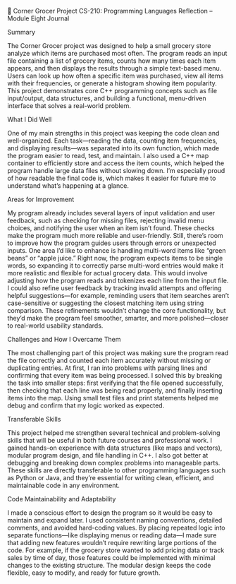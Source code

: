 🛒 Corner Grocer Project
CS-210: Programming Languages
Reflection – Module Eight Journal

Summary

The Corner Grocer project was designed to help a small grocery store analyze which items are purchased most often. The program reads an input file containing a list of grocery items, counts how many times each item appears, and then displays the results through a simple text-based menu. Users can look up how often a specific item was purchased, view all items with their frequencies, or generate a histogram showing item popularity. This project demonstrates core C++ programming concepts such as file input/output, data structures, and building a functional, menu-driven interface that solves a real-world problem.

What I Did Well

One of my main strengths in this project was keeping the code clean and well-organized. Each task—reading the data, counting item frequencies, and displaying results—was separated into its own function, which made the program easier to read, test, and maintain. I also used a C++ map container to efficiently store and access the item counts, which helped the program handle large data files without slowing down. I’m especially proud of how readable the final code is, which makes it easier for future me to understand what’s happening at a glance.

Areas for Improvement

My program already includes several layers of input validation and user feedback, such as checking for missing files, rejecting invalid menu choices, and notifying the user when an item isn’t found. These checks make the program much more reliable and user-friendly. Still, there’s room to improve how the program guides users through errors or unexpected inputs. One area I’d like to enhance is handling multi-word items like “green beans” or “apple juice.” Right now, the program expects items to be single words, so expanding it to correctly parse multi-word entries would make it more realistic and flexible for actual grocery data. This would involve adjusting how the program reads and tokenizes each line from the input file. I could also refine user feedback by tracking invalid attempts and offering helpful suggestions—for example, reminding users that item searches aren’t case-sensitive or suggesting the closest matching item using string comparison. These refinements wouldn’t change the core functionality, but they’d make the program feel smoother, smarter, and more polished—closer to real-world usability standards.

Challenges and How I Overcame Them

The most challenging part of this project was making sure the program read the file correctly and counted each item accurately without missing or duplicating entries. At first, I ran into problems with parsing lines and confirming that every item was being processed. I solved this by breaking the task into smaller steps: first verifying that the file opened successfully, then checking that each line was being read properly, and finally inserting items into the map. Using small test files and print statements helped me debug and confirm that my logic worked as expected.

Transferable Skills

This project helped me strengthen several technical and problem-solving skills that will be useful in both future courses and professional work. I gained hands-on experience with data structures (like maps and vectors), modular program design, and file handling in C++. I also got better at debugging and breaking down complex problems into manageable parts. These skills are directly transferable to other programming languages such as Python or Java, and they’re essential for writing clean, efficient, and maintainable code in any environment.

Code Maintainability and Adaptability

I made a conscious effort to design the program so it would be easy to maintain and expand later. I used consistent naming conventions, detailed comments, and avoided hard-coding values. By placing repeated logic into separate functions—like displaying menus or reading data—I made sure that adding new features wouldn’t require rewriting large portions of the code. For example, if the grocery store wanted to add pricing data or track sales by time of day, those features could be implemented with minimal changes to the existing structure. The modular design keeps the code flexible, easy to modify, and ready for future growth.
